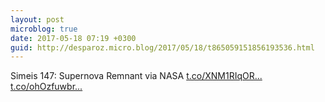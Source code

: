 ```yaml
---
layout: post
microblog: true
date: 2017-05-18 07:19 +0300
guid: http://desparoz.micro.blog/2017/05/18/t865059151856193536.html
---
```

Simeis 147: Supernova Remnant via NASA [t.co/XNM1RIqOR...](https://t.co/XNM1RIqORD) [t.co/ohOzfuwbr...](https://t.co/ohOzfuwbr5)
